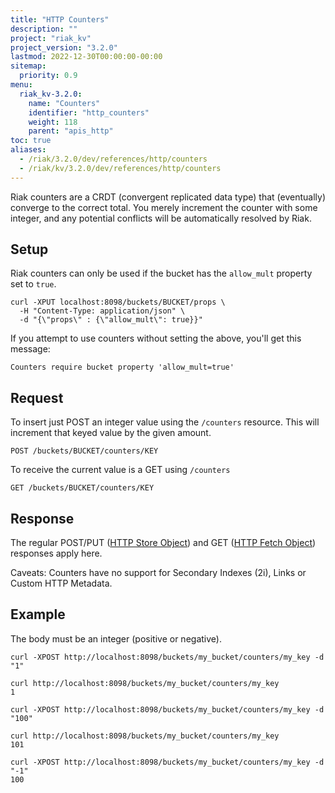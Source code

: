 ```yaml
---
title: "HTTP Counters"
description: ""
project: "riak_kv"
project_version: "3.2.0"
lastmod: 2022-12-30T00:00:00-00:00
sitemap:
  priority: 0.9
menu:
  riak_kv-3.2.0:
    name: "Counters"
    identifier: "http_counters"
    weight: 118
    parent: "apis_http"
toc: true
aliases:
  - /riak/3.2.0/dev/references/http/counters
  - /riak/kv/3.2.0/dev/references/http/counters
---
```


Riak counters are a CRDT (convergent replicated data type) that (eventually)
converge to the correct total. You merely increment the counter with some
integer, and any potential conflicts will be automatically resolved by Riak.

## Setup

Riak counters can only be used if the bucket has the `allow_mult` property
set to `true`.

```
curl -XPUT localhost:8098/buckets/BUCKET/props \
  -H "Content-Type: application/json" \
  -d "{\"props\" : {\"allow_mult\": true}}"
```

If you attempt to use counters without setting the above, you'll get this
message:

```
Counters require bucket property 'allow_mult=true'
```

## Request

To insert just POST an integer value using the `/counters` resource. This will
increment that keyed value by the given amount.

```
POST /buckets/BUCKET/counters/KEY
```

To receive the current value is a GET using `/counters`

```
GET /buckets/BUCKET/counters/KEY
```

## Response

The regular POST/PUT ([HTTP Store Object]({{<baseurl>}}riak/kv/3.2.0/developing/api/http/store-object)) and GET ([HTTP Fetch Object]({{<baseurl>}}riak/kv/3.2.0/developing/api/http/fetch-object)) responses apply here.

Caveats: Counters have no support for Secondary Indexes (2i), Links or Custom HTTP Metadata.

## Example

The body must be an integer (positive or negative).

```
curl -XPOST http://localhost:8098/buckets/my_bucket/counters/my_key -d "1"

curl http://localhost:8098/buckets/my_bucket/counters/my_key
1

curl -XPOST http://localhost:8098/buckets/my_bucket/counters/my_key -d "100"

curl http://localhost:8098/buckets/my_bucket/counters/my_key
101

curl -XPOST http://localhost:8098/buckets/my_bucket/counters/my_key -d "-1"
100
```

